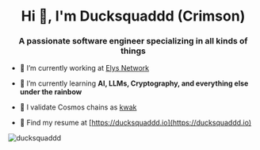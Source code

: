 <h1 align="center">Hi 👋, I'm Ducksquaddd (Crimson)</h1>
<h3 align="center">A passionate software engineer specializing in all kinds of things</h3>

- 🔭 I’m currently working at [Elys Network](https://github.com/elys-network)

- 🌱 I’m currently learning **AI, LLMs, Cryptography, and everything else under the rainbow**

- 🦆 I validate Cosmos chains as [kwak](https://kwak.tech)

- 📄 Find my resume at [https://ducksquaddd.io](https://ducksquaddd.io)


<p><img align="center" src="https://github-readme-stats.vercel.app/api/top-langs?username=ducksquaddd&show_icons=true&theme=dark&locale=en&layout=compact" alt="ducksquaddd" /></p>
